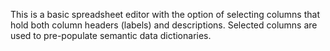This is a basic spreadsheet editor with the option of selecting columns that hold both column headers (labels) and descriptions. Selected columns are used to pre-populate semantic data dictionaries.

